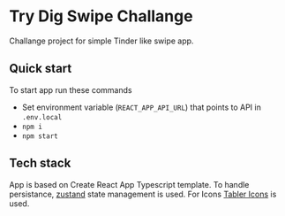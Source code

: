# Try Dig Swipe Challange

Challange project for simple Tinder like swipe app.

## Quick start

To start app run these commands

- Set environment variable (`REACT_APP_API_URL`) that points to API in `.env.local`
- `npm i`
- `npm start`

## Tech stack

App is based on Create React App Typescript template. To handle persistance, [zustand](https://github.com/pmndrs/zustand) state management is used. For Icons [Tabler Icons](https://tabler-icons.io/) is used.
